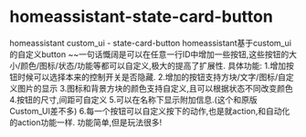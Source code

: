 # homeassistant-state-card-button
homeassistant custom_ui - state-card-button
homeassistant基于custom_ui的自定义button
~~一句话慨阔是可以在任意一行ID中增加一些按钮,这些按钮的大小/颜色/图标/状态/功能等都可以自定义,极大的提高了扩展性.
具体功能: 
1.增加按钮时候可以选择本来的控制开关是否隐藏.
2.增加的按钮支持方块/文字/图标/自定义图片的显示
3.图标和背景方块的颜色支持自定义,且可以根据状态不同改变颜色
4.按钮的尺寸,间距可自定义
5.可以在名称下显示附加信息.(这个和原版Custom_UI差不多)
6.每一个按钮可以自定义按下的动作,也是就action,和自动化的action功能一样.
功能简单,但是玩法很多!
